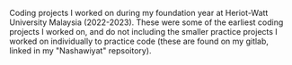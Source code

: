 Coding projects I worked on during my foundation year at Heriot-Watt University Malaysia (2022-2023).
These were some of the earliest coding projects I worked on, and do not including the smaller practice projects I worked on individually to practice code (these are found on my gitlab, linked in my "Nashawiyat" repsoitory).
